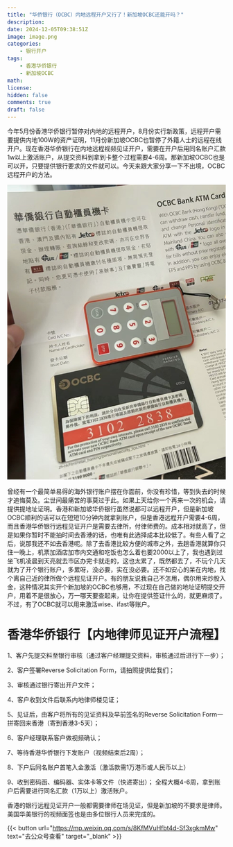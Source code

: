 ```yaml
---
title: "华侨银行（OCBC）内地远程开户又行了！新加坡OCBC还能开吗？"
description: 
date: 2024-12-05T09:38:51Z
image: image.png
categories:
    - 银行开户
tags:
    - 香港华侨银行
    - 新加坡OCBC
math: 
license: 
hidden: false
comments: true
draft: false
---
```



今年5月份香港华侨银行暂停对内地的远程开户，8月份实行新政策，远程开户需要提供内地100W的资产证明，11月份新加坡OCBC也暂停了外籍人士的远程在线开户。现在香港华侨银行在内地远程视频见证开户，需要在开户后用同名账户汇款1w以上激活账户，从提交资料到拿到卡整个过程需要4-6周。那新加坡OCBC也是可以开，只要提供银行要求的文件就可以。今天来跟大家分享一下不出境，OCBC远程开户的方法。

![香港华侨银行](image.png)

曾经有一个最简单易得的海外银行账户摆在你面前，你没有珍惜，等到失去的时候才追悔莫及。尘世间最痛苦的事莫过于此。如果上天给你一个再来一次的机会，请提供提地址证明。香港和新加坡华侨银行虽然说都可以远程开户，但是新加坡OCBC顺利的话可以在短短10分钟内就拿到账户，但是香港远程开户需要4-6周，而且香港华侨银行远程见证开户是需要去律所，付律师费的。成本相对就高了，但是如果你暂时不能抽时间去香港的话，也唯有此选择成本比较低了。有些人看了之后，说那我还不如去香港呢。除了去香港比较方便的城市之外，去趟香港就算你只住一晚上，机票加酒店加市内交通和吃饭也怎么着也要2000以上了，我也遇到过坐飞机凌晨到天亮就去市区办完卡就走的，这也太累了，既然都去了，不玩个几天就为了开个银行账户，多累呀，没必要，实在没必要。还不如安心的呆在内地，找个离自己近的律所做个远程见证开户。有的朋友说我自己不怎用，偶尔用来炒股入金，这种情况其实开个新加坡的OCBC也够用，不过现在自己做的地址证明提交开户，用着不是很放心，万一哪天要查起来，让你在提供签证什么的，就更麻烦了。不过，有了OCBC就可以用来激活wise、ifast等账户。


# 香港华侨银行【内地律师见证开户流程】 

1、客户先提交料至银行审核（通过客户经理提交资料，审核通过后进行下一步）；

2、客户签署Reverse Solicitation Form，请拍照提供给我们； 

3、审核通过银行寄出开户文件； 

4、客户收到文件后联系内地律师楼见证； 

5、见证后，由客户将所有的见证资料及早前签名的Reverse Solicitation Form一拼寄回来香港（寄到香港3-5天）； 

6、客户经理联系客户做视频确认；

7、等待香港华侨银行下发账户（视频结束后2周）； 

8、下户后同名账户首笔入金激活（激活款需1万港币或人民币以上）

9、收到密码函、编码器、实体卡等文件（快递寄出）； 全程大概4-6周，拿到账户后需要进行同名汇款（1万以上）激活账户。

香港的银行远程见证开户一般都需要律师在场见证，但是新加坡的不要求是律师。美国华美银行的视频面签也是由多位银行人员来完成的。

{{< button url="https://mp.weixin.qq.com/s/8KfMVuHfbt4d-Sf3xgkmMw" text="去公众号查看" target="_blank" >}}
